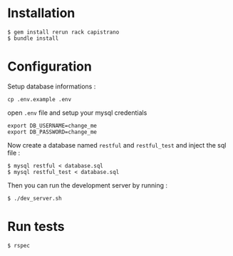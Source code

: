 # Installation

```
$ gem install rerun rack capistrano
$ bundle install
```

# Configuration

Setup database informations :

```
cp .env.example .env
```

open `.env` file and setup your mysql credentials

```
export DB_USERNAME=change_me
export DB_PASSWORD=change_me
```

Now create a database named `restful` and `restful_test` and inject the sql file :

```
$ mysql restful < database.sql
$ mysql restful_test < database.sql
```

Then you can run the development server by running :

```
$ ./dev_server.sh
```

# Run tests

```
$ rspec
```
